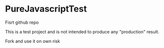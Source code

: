 # PureJavascriptTest
Fisrt github repo

This is a test project and is not intended to produce any "production" result.

Fork and use it on own risk
